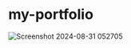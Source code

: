 # my-portfolio
![Screenshot 2024-08-31 052705](https://github.com/user-attachments/assets/6df8831f-d9d3-4468-a7a8-09bc7550feaa)
